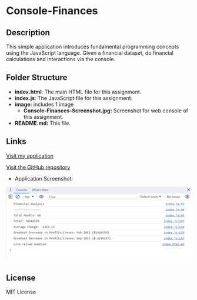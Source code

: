 # Console-Finances

## Description

This simple application introduces fundamental programming concepts using the JavaScript language. Given a financial dataset, do financial calculations and interactions via the console.

## Folder Structure

- **index.html**: The main HTML file for this assignment.
- **index.js**: The JavaScript file for this assignment.
- **image:** includes 1 image
  - **Console-Finances-Screenshot.jpg:** Screenshot for web console of this assignment.
- **README.md:** This file.

## Links

[Visit my application](https://celia103.github.io/Console-Finances/)

[Visit the GitHub repository](https://github.com/celia103/Console-Finances)

- Application Screenshot:

![Application Screenshot](./image/Console-Finances-Screenshot.jpg)


## License

MIT License


